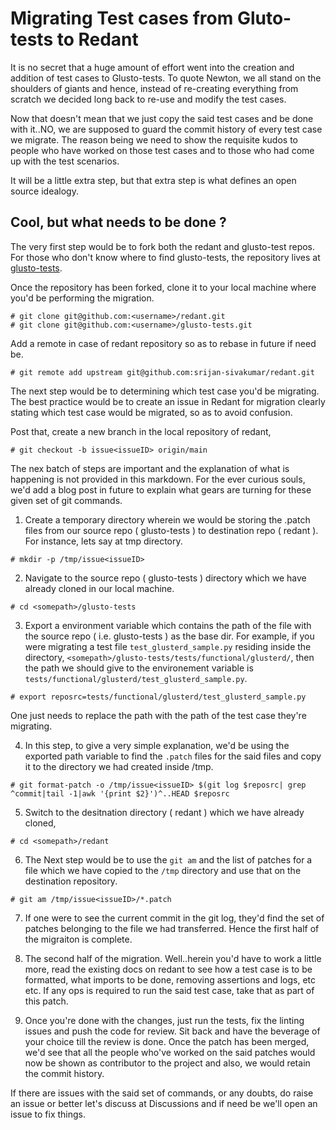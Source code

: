 # Migrating Test cases from Gluto-tests to Redant

It is no secret that a huge amount of effort went into the creation and
addition of test cases to Glusto-tests. To quote Newton, we all stand on the
shoulders of giants and hence, instead of re-creating everything from scratch
we decided long back to re-use and modify the test cases.

Now that doesn't mean that we just copy the said test cases and be done with
it..NO, we are supposed to guard the commit history of every test case we
migrate. The reason being we need to show the requisite kudos to people
who have worked on those test cases and to those who had come up with the
test scenarios.

It will be a little extra step, but that extra step is what defines an open
source idealogy.

## Cool, but what needs to be done ?

The very first step would be to fork both the redant and glusto-test repos.
For those who don't know where to find glusto-tests, the repository lives at
[glusto-tests](https://github.com/gluster/glusto-tests).

Once the repository has been forked, clone it to your local machine where you'd
be performing the migration.

```
# git clone git@github.com:<username>/redant.git
# git clone git@github.com:<username>/glusto-tests.git
```

Add a remote in case of redant repository so as to rebase in future if need be.

```
# git remote add upstream git@github.com:srijan-sivakumar/redant.git
```

The next step would be to determining which test case you'd be migrating. The
best practice would be to create an issue in Redant for migration clearly
stating which test case would be migrated, so as to avoid confusion.

Post that, create a new branch in the local repository of redant,

```
# git checkout -b issue<issueID> origin/main
```

The nex batch of steps are important and the explanation of what is happening
is not provided in this markdown. For the ever curious souls, we'd add a blog
post in future to explain what gears are turning for these given set of git
commands.

1. Create a temporary directory wherein we would be storing the .patch files
from our source repo ( glusto-tests ) to destination repo ( redant ). For
instance, lets say at tmp directory.

```
# mkdir -p /tmp/issue<issueID>
```

2. Navigate to the source repo ( glusto-tests ) directory which we have already
cloned in our local machine.

```
# cd <somepath>/glusto-tests
```

3. Export a environment variable which contains the path of the file with 
the source repo ( i.e. glusto-tests ) as the base dir. For example, if you
were migrating a test file `test_glusterd_sample.py` residing inside the 
directory, `<somepath>/glusto-tests/tests/functional/glusterd/`, then the
path we should give to the environement variable is 
`tests/functional/glusterd/test_glusterd_sample.py`.

```
# export reposrc=tests/functional/glusterd/test_glusterd_sample.py
```

One just needs to replace the path with the path of the test case they're
migrating.

4. In this step, to give a very simple explanation, we'd be using the exported
path variable to find the `.patch` files for the said files and copy it to the
directory we had created inside /tmp.

```
# git format-patch -o /tmp/issue<issueID> $(git log $reposrc| grep ^commit|tail -1|awk '{print $2}')^..HEAD $reposrc
```

5. Switch to the desitnation directory ( redant ) which we have already cloned,

```
# cd <somepath>/redant
```

6. The Next step would be to use the `git am` and the list of patches for a
file which we have copied to the `/tmp` directory and use that on the 
destination repository.

```
# git am /tmp/issue<issueID>/*.patch
```

7. If one were to see the current commit in the git log, they'd find the set
of patches belonging to the file we had transferred. Hence the first half of
the migraiton is complete.

8. The second half of the migration. Well..herein you'd have to work a little
more, read the existing docs on redant to see how a test case is to be 
formatted, what imports to be done, removing assertions and logs, etc etc.
If any ops is required to run the said test case, take that as part of this
patch. 

9. Once you're done with the changes, just run the tests, fix the linting 
issues and push the code for review. Sit back and have the beverage of your
choice till the review is done. Once the patch has been merged, we'd see that
all the people who've worked on the said patches would now be shown as 
contributor to the project and also, we would retain the commit history.

If there are issues with the said set of commands, or any doubts, do raise
an issue or better let's discuss at Discussions and if need be we'll open
an issue to fix things.
